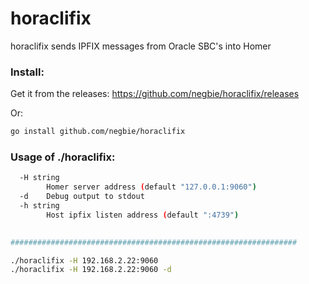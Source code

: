 # horaclifix
horaclifix sends IPFIX messages from Oracle SBC's into Homer


### Install:

Get it from the releases:
https://github.com/negbie/horaclifix/releases

Or:
```bash
go install github.com/negbie/horaclifix
```


### Usage of ./horaclifix:

```bash
  -H string
        Homer server address (default "127.0.0.1:9060")
  -d    Debug output to stdout
  -h string
        Host ipfix listen address (default ":4739")

        
################################################################

./horaclifix -H 192.168.2.22:9060
./horaclifix -H 192.168.2.22:9060 -d
```
